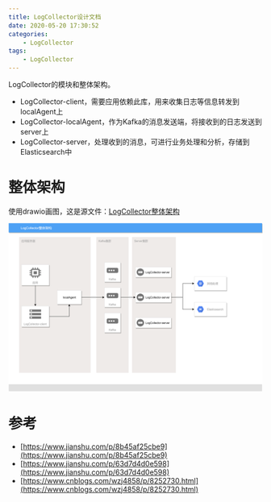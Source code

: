 ```yaml
---
title: LogCollector设计文档
date: 2020-05-20 17:30:52
categories: 
	- LogCollector
tags:
	- LogCollector
---
```


LogCollector的模块和整体架构。

<!--more-->

- LogCollector-client，需要应用依赖此库，用来收集日志等信息转发到localAgent上
- LogCollector-localAgent，作为Kafka的消息发送端，将接收到的日志发送到server上
- LogCollector-server，处理收到的消息，可进行业务处理和分析，存储到Elasticsearch中

# 整体架构

使用drawio画图，这是源文件：[LogCollector整体架构](./LogCollector设计文档/LogCollector整体架构.drawio)

![](./LogCollector设计文档/LogCollector整体架构.png)

# 参考

- [https://www.jianshu.com/p/8b45af25cbe9](https://www.jianshu.com/p/8b45af25cbe9)
- [https://www.jianshu.com/p/63d7d4d0e598](https://www.jianshu.com/p/63d7d4d0e598)
- [https://www.cnblogs.com/wzj4858/p/8252730.html](https://www.cnblogs.com/wzj4858/p/8252730.html)